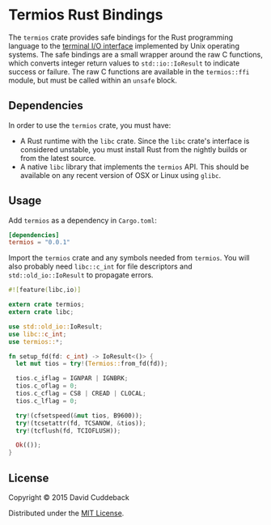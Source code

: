 # Termios Rust Bindings

The `termios` crate provides safe bindings for the Rust programming language to the [terminal I/O
interface](http://pubs.opengroup.org/onlinepubs/009695399/basedefs/termios.h.html) implemented by
Unix operating systems.  The safe bindings are a small wrapper around the raw C functions, which
converts integer return values to `std::io::IoResult` to indicate success or failure.  The raw C
functions are available in the `termios::ffi` module, but must be called within an `unsafe` block.

## Dependencies
In order to use the `termios` crate, you must have:

* A Rust runtime with the `libc` crate. Since the `libc` crate's interface is considered unstable,
  you must install Rust from the nightly builds or from the latest source.
* A native `libc` library that implements the `termios` API. This should be available on any recent
  version of OSX or Linux using `glibc`.

## Usage
Add `termios` as a dependency in `Cargo.toml`:

```toml
[dependencies]
termios = "0.0.1"
```

Import the `termios` crate and any symbols needed from `termios`. You will also probably need
`libc::c_int` for file descriptors and `std::old_io::IoResult` to propagate errors.

```rust
#![feature(libc,io)]

extern crate termios;
extern crate libc;

use std::old_io::IoResult;
use libc::c_int;
use termios::*;

fn setup_fd(fd: c_int) -> IoResult<()> {
  let mut tios = try!(Termios::from_fd(fd));

  tios.c_iflag = IGNPAR | IGNBRK;
  tios.c_oflag = 0;
  tios.c_cflag = CS8 | CREAD | CLOCAL;
  tios.c_lflag = 0;

  try!(cfsetspeed(&mut tios, B9600));
  try!(tcsetattr(fd, TCSANOW, &tios));
  try!(tcflush(fd, TCIOFLUSH));

  Ok(());
}
```

## License
Copyright © 2015 David Cuddeback

Distributed under the [MIT License](LICENSE).

